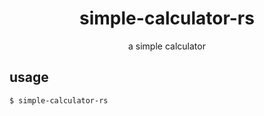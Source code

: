 <div align="center">
    <h1>simple-calculator-rs</h1>
    <p>a simple calculator</p>
</div>

## usage

```sh
$ simple-calculator-rs
```
